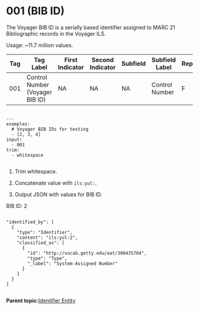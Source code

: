# 001 \(BIB ID\)

The Voyager BIB ID is a serially based identifier assigned to MARC 21 Bibliographic records in the Voyager ILS.

Usage: ~11.7 million values.

|Tag|Tag Label|First Indicator|Second Indicator|Subfield|Subfield Label|Repeatable|
|---|---------|---------------|----------------|--------|--------------|----------|
|001|Control Number \(Voyager BIB ID\)|NA|NA|NA|Control Number|F|

```

---
examples:
  # Voyager BIB IDs for testing
  - [2, 3, 4]
input:
  - 001
trim:
  - whitespace
                    
```

1.  Trim whitespace.

2.  Concatenate value with `ils:yul:`.

3.  Output JSON with values for BIB ID.


BIB ID: 2

```

"identified_by": [
  {
    "type": "Identifier",
    "content": "ils:yul:2",
    "classified_as": [
      {
        "id": "http://vocab.getty.edu/aat/300435704",
        "type": "Type",
        "_label": "System-Assigned Number"
      }
    ]
  }
]
                        
```

**Parent topic:**[Identifier Entity](../identifier/identifier.md)

